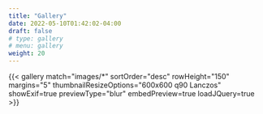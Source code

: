 ```yaml
---
title: "Gallery"
date: 2022-05-10T01:42:02-04:00
draft: false
# type: gallery
# menu: gallery
weight: 20
---
```

{{< gallery match="images/*" sortOrder="desc" rowHeight="150" margins="5" thumbnailResizeOptions="600x600 q90 Lanczos" showExif=true previewType="blur" embedPreview=true loadJQuery=true >}}